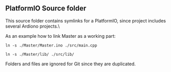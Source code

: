 ## PlatformIO Source folder 

This source folder contains symlinks for a PlatformIO, since project includes several Ardiono projects.\

As an example how to link Master as a working part:
```
ln -s ./Master/Master.ino ./src/main.cpp

ln -s ./Master/lib/ ./src/lib/
```
Folders and files are ignored for Git since they are duplicated.

